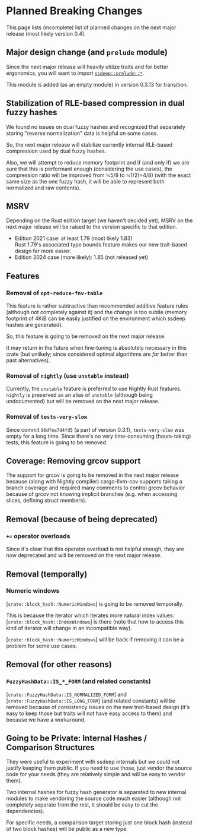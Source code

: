 # Planned Breaking Changes

This page lists (incomplete) list of planned changes
on the next major release (most likely version 0.4).


## Major design change (and `prelude` module)

Since the next major release will heavily utilize traits and for better
ergonomics, you will want to import [`ssdeep::prelude::*`](crate::prelude).

This module is added (as an empty module) in version 0.3.13 for transition.


## Stabilization of RLE-based compression in dual fuzzy hashes

We found no issues on dual fuzzy hashes and recognized that separately storing
"reverse normalization" data is helpful on some cases.

So, the next major release will stabilize currently internal RLE-based
compression used by dual fuzzy hashes.

Also, we will attempt to reduce memory footprint and if (and only if) we are
sure that this is performant enough (considering the use cases), the compression
ratio will be improved from ≒5/8 to ≒1/2(=4/8) (with the exact same size as the
one fuzzy hash, it will be able to represent both normalized and raw contents).


## MSRV

Depending on the Rust edition target (we haven't decided yet),
MSRV on the next major release will be raised to the version specific
to that edition.

*   Edition 2021 case: at least 1.79 (most likely 1.83)  
    Rust 1.79's associated type bounds feature makes our new trait-based design
    far more easier.
*   Edition 2024 case (more likely): 1.85 (not released yet)


## Features

### Removal of `opt-reduce-fnv-table`

This feature is rather subtractive than recommended additive feature rules
(although not completely against it) and the change is too subtle (memory
footprint of 4KiB can be easily justified on the environment which ssdeep
hashes are generated).

So, this feature is going to be removed on the next major release.

It may return in the future when fine-tuning is absolutely necessary in this
crate (but unlikely; since considered optimal algorithms are *far* better
than past alternatives).

### Removal of `nightly` (use `unstable` instead)

Currently, the `unstable` feature is preferred to use Nightly Rust features.
`nightly` is preserved as an alias of `unstable` (although being undocumented)
but will be removed on the next major release.

### Removal of `tests-very-slow`

Since commit `96dfea7d4fd5` (a part of version 0.3.1), `tests-very-slow` was
empty for a long time.  Since there's no very time-consuming (hours-taking)
tests, this feature is going to be removed.


## Coverage: Removing grcov support

The support for grcov is going to be removed in the next major release because
(along with Nightly compiler) cargo-llvm-cov supports taking a branch coverage
and required many comments to control grcov behavior because of grcov not
knowing implicit branches (e.g. when accessing slices, defining struct
members).


## Removal (because of being deprecated)

### `+=` operator overloads

Since it's clear that this operator overload is not helpful enough,
they are now deprecated and will be removed on the next major release.


## Removal (temporally)

### Numeric windows

[`crate::block_hash::NumericWindows`] is going to be removed temporally.

This is because the iterator which iterates more natural index values:
[`crate::block_hash::IndexWindows`] is there (note that how to access this kind
of iterator will change in an incompatible way).

[`crate::block_hash::NumericWindows`] will be back if removing it
can be a problem for some use cases.


## Removal (for other reasons)

### `FuzzyHashData::IS_*_FORM` (and related constants)

[`crate::FuzzyHashData::IS_NORMALIZED_FORM`] and
[`crate::FuzzyHashData::IS_LONG_FORM`] (and related constants) will be removed
because of consistency issues on the new trait-based design (it's easy to keep
those but traits will not have easy access to them) and
because we have a workaround.


## Going to be Private: Internal Hashes / Comparison Structures

They were useful to experiment with ssdeep internals but we could not justify
keeping them public.  If you need to use those, just vendor the source code
for your needs (they are relatively simple and will be easy to vendor them).

Two internal hashes for fuzzy hash generator is separated to new internal
modules to make vendoring the source code much easier (although not completely
separate from the rest, it should be easy to cut the dependencies).

For specific needs, a comparison target storing just one block hash (instead of
two block hashes) will be public as a new type.
